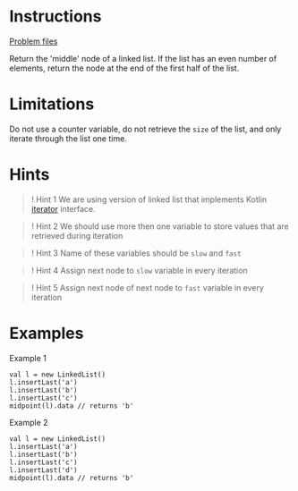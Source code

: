 # Instructions
[Problem files](.)

Return the 'middle' node of a linked list. If the list has an even number of elements, return
the node at the end of the first half of the list.

# Limitations
Do not use a counter variable, do not retrieve the `size` of the list, and only iterate through the list one time.

# Hints
>! Hint 1 We are using version of linked list that implements Kotlin
[iterator](https://kotlinlang.org/api/latest/jvm/stdlib/kotlin.collections/-iterator/index.html) interface.

>! Hint 2 We should use more then one variable to store values that are retrieved during iteration

>! Hint 3 Name of these variables should be `slow` and `fast`

>! Hint 4 Assign next node to `slow` variable in every iteration

>! Hint 5 Assign next node of next node to `fast` variable in every iteration

# Examples
Example 1
```
val l = new LinkedList()
l.insertLast('a')
l.insertLast('b')
l.insertLast('c')
midpoint(l).data // returns 'b'
```

Example 2
```
val l = new LinkedList()
l.insertLast('a')
l.insertLast('b')
l.insertLast('c')
l.insertLast('d')
midpoint(l).data // returns 'b'
```
